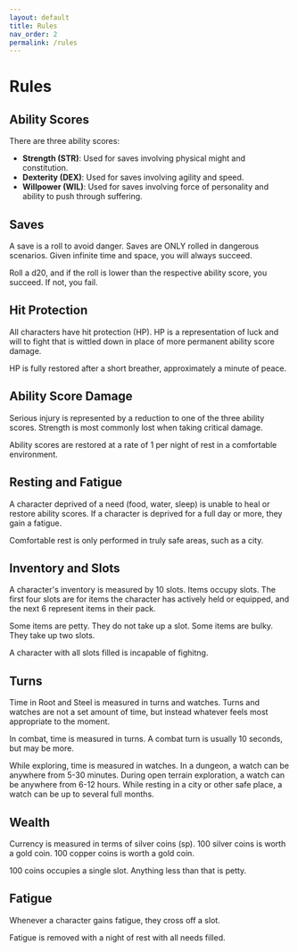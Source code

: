 ```yaml
---
layout: default
title: Rules
nav_order: 2
permalink: /rules
---
```


# Rules
## Ability Scores
There are three ability scores:
- **Strength (STR)**: Used for saves involving physical might and constitution.
- **Dexterity (DEX)**: Used for saves involving agility and speed.
- **Willpower (WIL)**: Used for saves involving force of personality and ability to push through suffering.

## Saves
A save is a roll to avoid danger. Saves are ONLY rolled in dangerous scenarios. Given infinite time and space, you will always succeed.

Roll a d20, and if the roll is lower than the respective ability score, you succeed. If not, you fail.

## Hit Protection
All characters have hit protection (HP). HP is a representation of luck and will to fight that is wittled down in place of more permanent ability score damage.

HP is fully restored after a short breather, approximately a minute of peace.

## Ability Score Damage
Serious injury is represented by a reduction to one of the three ability scores. Strength is most commonly lost when taking critical damage.

Ability scores are restored at a rate of 1 per night of rest in a comfortable environment.

## Resting and Fatigue
A character deprived of a need (food, water, sleep) is unable to heal or restore ability scores. If a character is deprived for a full day or more, they gain a fatigue.

Comfortable rest is only performed in truly safe areas, such as a city.

## Inventory and Slots
A character's inventory is measured by 10 slots. Items occupy slots. The first four slots are for items the character has actively held or equipped, and the next 6 represent items in their pack.

Some items are petty. They do not take up a slot. Some items are bulky. They take up two slots.

A character with all slots filled is incapable of fighitng.

## Turns
Time in Root and Steel is measured in turns and watches. Turns and watches are not a set amount of time, but instead whatever feels most appropriate to the moment.

In combat, time is measured in turns. A combat turn is usually 10 seconds, but may be more.

While exploring, time is measured in watches. In a dungeon, a watch can be anywhere from 5-30 minutes. During open terrain exploration, a watch can be anywhere from 6-12 hours. While resting in a city or other safe place, a watch can be up to several full months.

## Wealth
Currency is measured in terms of silver coins (sp). 100 silver coins is worth a gold coin. 100 copper coins is worth a gold coin.

100 coins occupies a single slot. Anything less than that is petty.

## Fatigue
Whenever a character gains fatigue, they cross off a slot.

Fatigue is removed with a night of rest with all needs filled.
